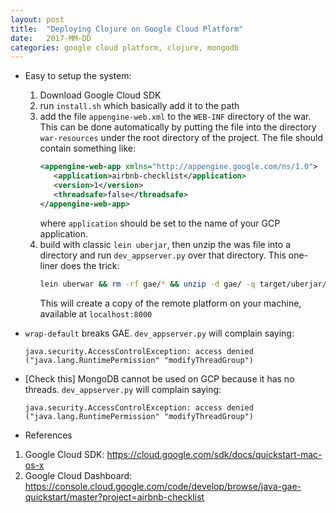 ```yaml
---
layout: post
title:  "Deploying Clojure on Google Cloud Platform"
date:   2017-MM-DD
categories: google cloud platform, clojure, mongodb
---
```


* Easy to setup the system:
    1. Download Google Cloud SDK
    2. run `install.sh` which basically add it to the path
    3. add the file `appengine-web.xml` to the `WEB-INF` directory of the war.
       This can be done automatically by putting the file into the directory `war-resources`
       under the root directory of the project. The file should contain something like:
       ```xml
       <appengine-web-app xmlns="http://appengine.google.com/ns/1.0">
          <application>airbnb-checklist</application>
          <version>1</version>
          <threadsafe>false</threadsafe>
       </appengine-web-app>
       ```
       where `application` should be set to the name of your GCP application.
    4. build with classic `lein uberjar`, then unzip the was file into a directory and run `dev_appserver.py` over that directory.
       This one-liner does the trick:
       ```sh
       lein uberwar && rm -rf gae/* && unzip -d gae/ -q target/uberjar/airbnb-checklist.war && dev_appserver.py gae && dev_appserver.py gae
       ```
       This will create a copy of the remote platform on your machine, available at `localhost:8000`


* `wrap-default` breaks GAE. `dev_appserver.py` will complain saying:
  ```
  java.security.AccessControlException: access denied ("java.lang.RuntimePermission" "modifyThreadGroup")
  ```

* [Check this] MongoDB cannot be used on GCP because it has no threads. `dev_appserver.py` will complain saying:
  ```
  java.security.AccessControlException: access denied ("java.lang.RuntimePermission" "modifyThreadGroup")
  ```

* References

1. Google Cloud SDK: https://cloud.google.com/sdk/docs/quickstart-mac-os-x
2. Google Cloud Dashboard: https://console.cloud.google.com/code/develop/browse/java-gae-quickstart/master?project=airbnb-checklist
